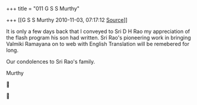 +++
title = "011 G S S Murthy"

+++
[[G S S Murthy	2010-11-03, 07:17:12 [Source](https://groups.google.com/g/samskrita/c/8Qc5af06a2U)]]



It is only a few days back that I conveyed to Sri D H Rao my appreciation of the flash program his son had written. Sri Rao's pioneering work in bringing Valmiki Ramayana on to web with English Translation will be remebered for long.

Our condolences to Sri Rao's family.

Murthy  
  





